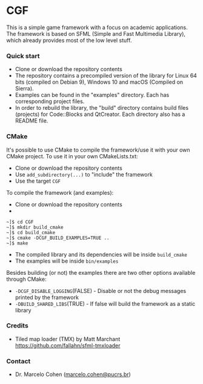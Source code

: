 # CGF #

This is a simple game framework with a focus on academic applications.
The framework is based on SFML (Simple and Fast Multimedia Library), which already provides most of the low level stuff.

### Quick start ###

  * Clone or download the repository contents
  * The repository contains a precompiled version of the library for Linux 64 bits (compiled on Debian 9), Windows 10 and macOS (Compiled on Sierra).
  * Examples can be found in the "examples" directory. Each has corresponding project files.
  * In order to rebuild the library, the "build" directory contains build files (projects) for Code::Blocks and QtCreator. Each directory also has a README file.

### CMake 
It's possible to use CMake to compile the framework/use it with your own CMake project.
To use it in your own CMakeLists.txt:

  * Clone or download the repository contents
  * Use `add_subdirectory(...)` to "include" the framework
  * Use the target `CGF`

To compile the framework (and examples):

  * Clone or download the repository contents
  * 
```shell
~]$ cd CGF
~]$ mkdir build_cmake
~]$ cd build_cmake
~]$ cmake -DCGF_BUILD_EXAMPLES=TRUE ..
~]$ make
```
* The compiled library and its dependencies will be inside `build_cmake`
* The examples will be inside `bin/examples`

Besides building (or not) the examples there are two other options available through CMake:

  * `-DCGF_DISABLE_LOGGING`(FALSE) - Disable or not the debug messages printed by the framework
  * `-DBUILD_SHARED_LIBS`(TRUE) -  If false will build the framework as a static library


### Credits ###

* Tiled map loader (TMX) by Matt Marchant <https://github.com/fallahn/sfml-tmxloader>

### Contact ###

* Dr. Marcelo Cohen (marcelo.cohen@pucrs.br)
